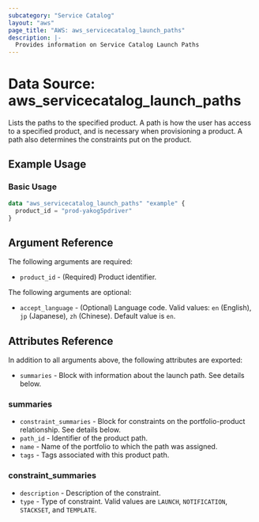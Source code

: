 ```yaml
---
subcategory: "Service Catalog"
layout: "aws"
page_title: "AWS: aws_servicecatalog_launch_paths"
description: |-
  Provides information on Service Catalog Launch Paths
---
```


# Data Source: aws_servicecatalog_launch_paths

Lists the paths to the specified product. A path is how the user has access to a specified product, and is necessary when provisioning a product. A path also determines the constraints put on the product.

## Example Usage

### Basic Usage

```terraform
data "aws_servicecatalog_launch_paths" "example" {
  product_id = "prod-yakog5pdriver"
}
```

## Argument Reference

The following arguments are required:

* `product_id` - (Required) Product identifier.

The following arguments are optional:

* `accept_language` - (Optional) Language code. Valid values: `en` (English), `jp` (Japanese), `zh` (Chinese). Default value is `en`.

## Attributes Reference

In addition to all arguments above, the following attributes are exported:

* `summaries` - Block with information about the launch path. See details below.

### summaries

* `constraint_summaries` - Block for constraints on the portfolio-product relationship. See details below.
* `path_id` - Identifier of the product path.
* `name` - Name of the portfolio to which the path was assigned.
* `tags` - Tags associated with this product path.

### constraint_summaries

* `description` - Description of the constraint.
* `type` - Type of constraint. Valid values are `LAUNCH`, `NOTIFICATION`, `STACKSET`, and `TEMPLATE`.
